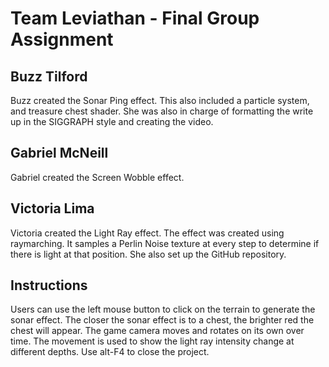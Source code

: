 # Team Leviathan - Final Group Assignment

## Buzz Tilford
Buzz created the Sonar Ping effect. This also included a particle system, and treasure chest shader. She was also in charge of formatting the write up in the SIGGRAPH style and creating the video. 

## Gabriel McNeill
Gabriel created the Screen Wobble effect. 

## Victoria Lima
Victoria created the Light Ray effect. The effect was created using raymarching. It samples a Perlin Noise texture at every step to determine if there is light at that position. She also set up the GitHub repository.

## Instructions
Users can use the left mouse button to click on the terrain to generate the sonar effect. The closer the sonar effect is to a chest, the brighter red the chest will appear. The game camera moves and rotates on its own over time. The movement is used to show the light ray intensity change at different depths. Use alt-F4 to close the project.
